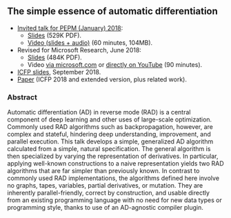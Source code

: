 ## The simple essence of automatic differentiation

*   [Invited talk for PEPM (January) 2018](https://popl18.sigplan.org/track/PEPM-2018#Invited-Talks):
    *   [Slides](http://conal.net/talks/essence-of-automatic-differentiation-2018-01.pdf) (529K PDF).
    *   [Video (slides + audio)](https://youtu.be/Shl3MtWGu18) (60 minutes, 104MB).
*   Revised for Microsoft Research, June 2018:
    *   [Slides](http://conal.net/talks/essence-of-automatic-differentiation-2018-06.pdf) (484K PDF).
    *   Video [via microsoft.com](https://www.microsoft.com/en-us/research/video/the-simple-essence-of-automatic-differentiation/) or [directly on YouTube](https://www.youtube.com/watch?v=ne99laPUxN4) (90 minutes).
*   [ICFP slides](http://conal.net/talks/essence-of-automatic-differentiation-icfp.pdf), September 2018.
*   [Paper](http://conal.net/papers/essence-of-ad/) (ICFP 2018 and extended version, plus related work).

### Abstract

Automatic differentiation (AD) in reverse mode (RAD) is a central component of deep learning and other uses of large-scale optimization. Commonly used RAD algorithms such as backpropagation, however, are complex and stateful, hindering deep understanding, improvement, and parallel execution. This talk develops a simple, generalized AD algorithm calculated from a simple, natural specification. The general algorithm is then specialized by varying the representation of derivatives. In particular, applying well-known constructions to a naive representation yields two RAD algorithms that are far simpler than previously known. In contrast to commonly used RAD implementations, the algorithms defined here involve no graphs, tapes, variables, partial derivatives, or mutation. They are inherently parallel-friendly, correct by construction, and usable directly from an existing programming language with no need for new data types or programming style, thanks to use of an AD-agnostic compiler plugin.

